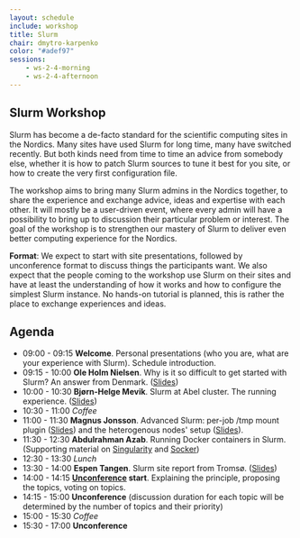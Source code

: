 ```yaml
---
layout: schedule
include: workshop
title: Slurm
chair: dmytro-karpenko
color: "#adef97"
sessions:
    - ws-2-4-morning
    - ws-2-4-afternoon
---
```


## Slurm Workshop

Slurm has become a de-facto standard for the scientific computing sites in the
Nordics. Many sites have used Slurm for long time, many have switched recently.
But both kinds need from time to time an advice from somebody else, whether it
is how to patch Slurm sources to tune it best for you site, or how to create the
very first configuration file.

The workshop aims to bring many Slurm admins in the Nordics together, to share
the experience and exchange advice, ideas and expertise with each other. It will
mostly be a user-driven event, where every admin will have a possibility to
bring up to discussion their particular problem or interest. The goal of the
workshop is to strengthen our mastery of Slurm to deliver even better computing
experience for the Nordics.

**Format**: We expect to start with site presentations, followed by unconference
format to discuss things the participants want. We also expect that the people
coming to the workshop use Slurm on their sites and have at least the
understanding of how it works and how to configure the simplest Slurm instance.
No hands-on tutorial is planned, this is rather the place to exchange
experiences and ideas.

## Agenda

* 09:00 - 09:15 **Welcome**. Personal presentations (who you are, what are your experience with Slurm). Schedule introduction.
* 09:15 - 10:00 **Ole Holm Nielsen**. Why is it so difficult to get started with Slurm? An answer from Denmark. ([Slides](https://drive.google.com/open?id=0B7u1qVPmgaeZcUk1SmltaVRDZUk))
* 10:00 - 10:30 **Bjørn-Helge Mevik**. Slurm at Abel cluster. The running experience. ([Slides](https://drive.google.com/open?id=0B7u1qVPmgaeZWDZzZjJtTnNIOVk))
* 10:30 - 11:00 *Coffee*
* 11:00 - 11:30 **Magnus Jonsson**. Advanced Slurm: per-job /tmp mount plugin ([Slides](https://drive.google.com/open?id=0B7u1qVPmgaeZbXFNYXdyX29lY1k)) and the heterogenous nodes' setup ([Slides](https://drive.google.com/open?id=0B7u1qVPmgaeZUGJFeWRZQ3ZxaFk)).
* 11:30 - 12:30 **Abdulrahman Azab**. Running Docker containers in Slurm. (Supporting material on [Singularity](https://github.com/abdulrahmanazab/Docker-Training-NeIC2017/blob/master/singularity.md) and [Socker](https://github.com/unioslo/socker))
* 12:30 - 13:30 *Lunch*
* 13:30 - 14:00 **Espen Tangen**. Slurm site report from Tromsø. ([Slides](https://drive.google.com/open?id=0B7u1qVPmgaeZVUkxdXRzYTRLNjQ))
* 14:00 - 14:15 **[Unconference](https://en.wikipedia.org/wiki/Unconference) start**. Explaining the principle, proposing the topics, voting on topics.
* 14:15 - 15:00 **Unconference** (discussion duration for each topic will be determined by the number of topics and their priority)
* 15:00 - 15:30 *Coffee*
* 15:30 - 17:00 **Unconference**
